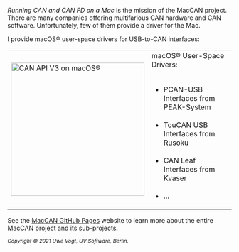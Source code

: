 _Running CAN and CAN FD on a Mac_ is the mission of the MacCAN project.
There are many companies offering multifarious CAN hardware and CAN software.
Unfortunately, few of them provide a driver for the Mac.

I provide macOS® user-space drivers for USB-to-CAN interfaces:

<table>
<tr>
<td>
<a title="CAN API V3 on macOS® (Copyright © 2012-2021 by UV Software, Berlin)" href"https://github.com/mac-can/mac-can/images/canapi_macos.png"><img src="https://github.com/mac-can/mac-can/images/canapi_macos.png" alt="CAN API V3 on macOS®" width=300px></a>
</td>
<td>
macOS® User-Space Drivers:
<br/><br/>
<ul>
<li><a href"https://github.com/mac-can/PCBUSB-Library">PCAN-USB Interfaces</a> from PEAK-System</li><br/>
<li><a href"https://github.com/mac-can/RusokuCAN">TouCAN USB Interfaces</a> from Rusoku</li><br/>
<li><a href"https://github.com/mac-can/MacCAN-KvaserCAN">CAN Leaf Interfaces</a> from Kvaser</li><br/>
<li>...</li>
</ul>
</td>
</tr>
</table>

See the [MacCAN GitHub Pages](https://mac-can.github.io/) website to learn more about the entire MacCAN project and its sub-projects.

<small><em>Copyright &copy; 2021 Uwe Vogt, UV Software, Berlin.</em></small>
